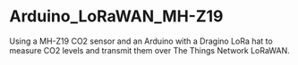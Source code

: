 # Arduino_LoRaWAN_MH-Z19
Using a MH-Z19 CO2 sensor and an Arduino with a Dragino LoRa hat to measure CO2 levels and transmit them over The Things Network LoRaWAN.
